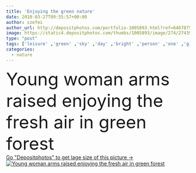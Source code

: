 ```yaml
---
title: 'Enjoying the green nature'
date: 2010-03-27T09:55:57+00:00
author: szefei
author_url: http://depositphotos.com/portfolio-1005893.html?ref=64678756
image: https://static4.depositphotos.com/thumbs/1005893/image/274/2743975/api_thumb_450.jpg?forcejpeg=true
type: "post"
tags: ['leisure' ,'green' ,'sky' ,'day' ,'bright' ,'person' ,'one' ,'girl' ,'female' ,'young' ,'summer' ,'people' ,'relaxation' ,'sunlight' ,'park' ,'freedom' ,'sun' ,'vitality' ,'nature' ,'spring' ,'fresh' ,'outdoor' ,'environment' ,'20s' ,'energy' ,'light' ,'life' ,'tree' ,'freshness' ,'hands' ,'open' ,'concept' ,'relax' ,'refreshment' ,'active' ,'woman' ,'forest' ,'lifestyle' ,'asian' ,'outside' ,'enjoy' ,'standing' ,'enjoying' ,'wellness' ,'carefree' ,'arms' ,'hope' ,'of' ,'Stretching' ,'the' ]
categories: 
  - nature
---
```

<div aling="center">
            <font size="60"> Young woman arms raised enjoying the fresh air in green forest</font>   
</div>
<div>
    <a href='https://depositphotos.com/2743975/stock-photo-enjoying-the-green-nature.html?ref=64678756' target=_blank > Go "Depositphotos" to get lage size of this picture ->
        <img href='https://depositphotos.com/2743975/stock-photo-enjoying-the-green-nature.html?ref=64678756' src='https://static4.depositphotos.com/1005893/274/i/950/depositphotos_2743975-stock-photo-enjoying-the-green-nature.jpg?forcejpeg=true' alt='Young woman arms raised enjoying the fresh air in green forest' >
    </a>
</div>
